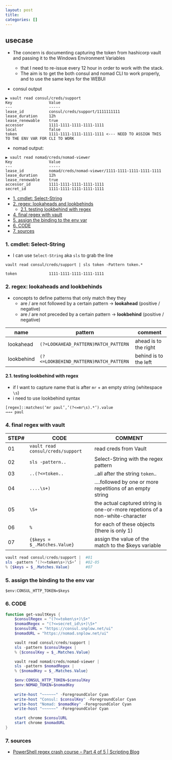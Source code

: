 ```yaml
---
layout: post
title:
categories: []
---
```


## usecase
* The concern is documenting capturing the token from hashicorp vault and passing it to the Windows Environment Variables 
    * that I need to re-issue every 12 hour in order to work with the stack. 
    * The aim is to get the both consul and nomad CLI to work properly, and to use the same keys for the WEBUI

* consul output

```
▶ vault read consul/creds/support
Key                Value
---                -----
lease_id           consul/creds/support/1111111111
lease_duration     12h
lease_renewable    true
accessor           1111-1111-1111-1111-1111
local              false
token              1111-1111-1111-1111-1111 <--- NEED TO ASSIGN THIS TO THE ENV VAR FOR CLI TO WORK
```

* nomad output:

```
▶ vault read nomad/creds/nomad-viewer
Key                Value
---                -----
lease_id           nomad/creds/nomad-viewer/1111-1111-1111-1111-1111
lease_duration     12h
lease_renewable    true
accessor_id        1111-1111-1111-1111-1111
secret_id          1111-1111-1111-1111-1111
```

<!-- TOC -->

- [1. cmdlet: Select-String](#1-cmdlet-select-string)
- [2. regex: lookaheads and lookbehinds](#2-regex-lookaheads-and-lookbehinds)
    - [2.1. testing lookbehind with regex](#21-testing-lookbehind-with-regex)
- [4. final regex with vault](#4-final-regex-with-vault)
- [5. assign the binding to the env var](#5-assign-the-binding-to-the-env-var)
- [6. CODE](#6-code)
- [7. sources](#7-sources)

<!-- /TOC -->
### 1. cmdlet: Select-String
* I can use `Select-String` aka `sls` to grab the line

```
vault read consul/creds/support | sls token -Pattern token.*

token              1111-1111-1111-1111-1111
```

### 2. regex: lookaheads and lookbehinds
* concepts to define patterns that only match they they 
    * are / are not followed by a certain pattern → **lookahead** (positive / negative)
    * are / are not preceded by a certain pattern → **lookbehind** (positive / negative)

name       | pattern                                | comment
-----------|----------------------------------------|----------------------
lookahead  | `(?=LOOKAHEAD_PATTERN)MATCH_PATTERN`   | ahead is to the right
lookbehind | `(?<=LOOKBEHIND_MATTERN)MATCH_PATTERN` | behind is to the left


#### 2.1. testing lookbehind with regex
* if I want to capture name that is after `mr` + an empty string (whitespace `\s`)
* i need to use lookbehind syntax

```
[regex]::matches(‘mr paul’,’(?<=mr\s).*’).value
→→→ paul
```

### 4. final regex with vault

STEP# | CODE                              | COMMENT
------|-----------------------------------|-----------------------------------------------------------------------------
01    | `vault read consul/creds/support` | read creds from Vault
02    | `sls -pattern..`                  | Select-String with the regex pattern
03    | `..(?<=token..`                   | ..all after the string `token`..
04    | `....\s+)`                        | ....followed by one or more repetitions of an empty string
05    | `\S+`                             | the actual captured string is one-or-more repetions of a non-white-character
06    | `%`                               | for each of these objects (there is only 1)
07    | `{$keys = $_.Matches.Value}`      | assign the value of the match to the $keys variable


```powershell
vault read consul/creds/support |  #01
sls -pattern ’(?<=token\s+)\S+’ |  #02-05
% {$keys = $_.Matches.Value}       #07 
```

### 5. assign the binding to the env var

```
$env:CONSUL_HTTP_TOKEN=$keys
```

### 6. CODE

```powershell
function get-vaultKeys {
    $consulRegex = "(?<=token\s+)\S+"
    $nomadRegex = "(?<=secret_id\s+)\S+"
    $consulURL = "https://consul.snplow.net/ui"
    $nomadURL = "https://nomad.snplow.net/ui"

    vault read consul/creds/support |
    sls -pattern $consulRegex |  
    % {$consulKey = $_.Matches.Value}       

    vault read nomad/creds/nomad-viewer |
    sls -pattern $nomadRegex |  
    % {$nomadKey = $_.Matches.Value}       

    $env:CONSUL_HTTP_TOKEN=$consulKey
    $env:NOMAD_TOKEN=$nomadKey
    
    write-host "~~~~~~" -ForegroundColor Cyan
    write-host "Consul: $consulKey" -ForegroundColor Cyan
    write-host "Nomad: $nomadKey" -ForegroundColor Cyan
    write-host "~~~~~~" -ForegroundColor Cyan

    start chrome $consulURL
    start chrome $nomadURL
}
```

### 7. sources
* [PowerShell regex crash course – Part 4 of 5 | Scripting Blog](https://devblogs.microsoft.com/scripting/powershell-regex-crash-course-part-4-of-5/)
